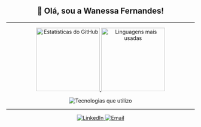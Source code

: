 <h2 align="center">🚀 Olá, sou a <strong>Wanessa Fernandes</strong>!</h2>

---

<div align="center">
  <a href="https://github.com/wanessasfernandes">
    <img height="170em" src="https://github-readme-stats.vercel.app/api?username=wanessasfernandes&show_icons=true&theme=transparent&title_color=FFFFFF&text_color=FFFFFF&icon_color=FFFFFF&bg_color=0D1017&hide_border=true" alt="Estatísticas do GitHub">
    <img height="170em" src="https://github-readme-stats.vercel.app/api/top-langs/?username=wanessasfernandes&layout=compact&show_icons=true&theme=transparent&title_color=FFFFFF&text_color=FFFFFF&icon_color=FFFFFF&bg_color=0D1017&hide_border=true" alt="Linguagens mais usadas">
  </a>
</div>

<p align="center">
  <img src="https://skillicons.dev/icons?i=python,javascript,html,css,react,git,github,vscode,c,tensorflow" alt="Tecnologias que utilizo" />
</p>

---

<p align="center">
  <a href="https://www.linkedin.com/in/wanessadsfernandes/">
    <img src="https://img.shields.io/badge/LinkedIn-Wanessa%20Fernandes-0A66C2?style=for-the-badge&logo=linkedin&logoColor=white" alt="LinkedIn">
  </a>
  <a href="mailto:wanessadesouzafernandesvr@gmail.com">
    <img src="https://img.shields.io/badge/Email-wanessadesouzafernandesvr%40gmail.com-D14836?style=for-the-badge&logo=gmail&logoColor=white" alt="Email">
  </a>
</p>
